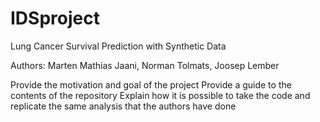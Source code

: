 # IDSproject
Lung Cancer Survival Prediction with Synthetic Data

Authors: Marten Mathias Jaani, Norman Tolmats, Joosep Lember

Provide the motivation and goal of the project
Provide a guide to the contents of the repository
Explain how it is possible to take the code and replicate the same analysis that the authors have done
